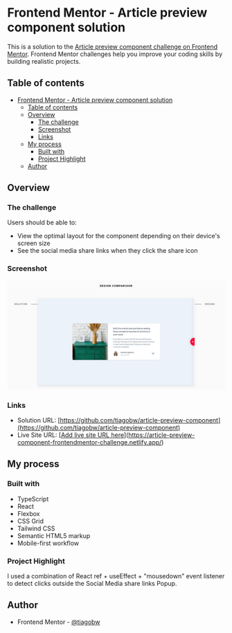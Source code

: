# Frontend Mentor - Article preview component solution

This is a solution to the [Article preview component challenge on Frontend Mentor](https://www.frontendmentor.io/challenges/article-preview-component-dYBN_pYFT). Frontend Mentor challenges help you improve your coding skills by building realistic projects. 

## Table of contents

- [Frontend Mentor - Article preview component solution](#frontend-mentor---article-preview-component-solution)
  - [Table of contents](#table-of-contents)
  - [Overview](#overview)
    - [The challenge](#the-challenge)
    - [Screenshot](#screenshot)
    - [Links](#links)
  - [My process](#my-process)
    - [Built with](#built-with)
    - [Project Highlight](#project-highlight)
  - [Author](#author)

## Overview

### The challenge

Users should be able to:

- View the optimal layout for the component depending on their device's screen size
- See the social media share links when they click the share icon

### Screenshot

![](./screenshot.png)

### Links

- Solution URL: [https://github.com/tiagobw/article-preview-component](https://github.com/tiagobw/article-preview-component)
- Live Site URL: [[Add live site URL here](https://article-preview-component-frontendmentor-challenge.netlify.app/)](https://article-preview-component-frontendmentor-challenge.netlify.app/)

## My process

### Built with

- TypeScript
- React
- Flexbox
- CSS Grid
- Tailwind CSS
- Semantic HTML5 markup
- Mobile-first workflow

### Project Highlight

I used a combination of React ref + useEffect + "mousedown" event listener to detect clicks outside the Social Media share links Popup.

## Author

- Frontend Mentor - [@tiagobw](https://www.frontendmentor.io/profile/tiagobw)
